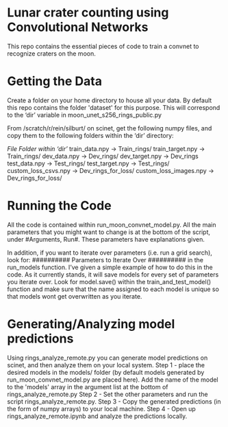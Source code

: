 # Lunar crater counting using Convolutional Networks

This repo contains the essential pieces of code to train a convnet to recognize craters on the moon. 

# Getting the Data
Create a folder on your home directory to house all your data. By default this repo contains the folder 'dataset' for this purpose. This will correspond to the ‘dir’ variable in moon_unet_s256_rings_public.py

From /scratch/r/rein/silburt/ on scinet, get the following numpy files, and copy them to the following folders within the ‘dir’ directory:

*File*				*Folder within ‘dir’*
train_data.npy   	->	Train_rings/
train_target.npy   	-> 	Train_rings/
dev_data.npy		->	Dev_rings/
dev_target.npy		->	Dev_rings
test_data.npy		->	Test_rings/
test_target.npy		->	Test_rings/
custom_loss_csvs.npy	->	Dev_rings_for_loss/
custom_loss_images.npy	->	Dev_rings_for_loss/

# Running the Code
All the code is contained within run_moon_convnet_model.py. All the main parameters that you might want to change is at the bottom of the script, under #Arguments, Run#. These parameters have explanations given. 

In addition, if you want to iterate over parameters (i.e. run a grid search), look for:
########## Parameters to Iterate Over ########## 
in the run_models function. I’ve given a simple example of how to do this in the code. As it currently stands, it will save models for every set of parameters you iterate over. Look for model.save() within the train_and_test_model() function and make sure that the name assigned to each model is unique so that models wont get overwritten as you iterate.

# Generating/Analyzing model predictions
Using rings_analyze_remote.py you can generate model predictions on scinet, and then analyze them on your local system. 
Step 1 - place the desired models in the models/ folder (by default models generated by run_moon_convnet_model.py are placed here). Add the name of the model to the 'models' array in the argument list at the bottom of rings_analyze_remote.py
Step 2 - Set the other parameters and run the script rings_analyze_remote.py.
Step 3 - Copy the generated predictions (in the form of numpy arrays) to your local machine.
Step 4 - Open up rings_analyze_remote.ipynb and analyze the predictions locally. 
